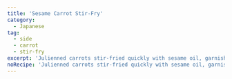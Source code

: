 ```yaml
---
title: 'Sesame Carrot Stir-Fry'
category:
  - Japanese
tag:
  - side
  - carrot
  - stir-fry
excerpt: 'Julienned carrots stir-fried quickly with sesame oil, garnished with sesame seeds and a dash of soy sauce.'
noRecipe: 'Julienned carrots stir-fried quickly with sesame oil, garnished with sesame seeds and a dash of soy sauce.'
---
```

